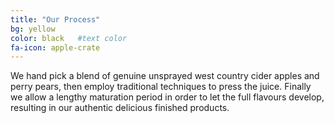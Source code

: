 ```yaml
---
title: "Our Process"
bg: yellow
color: black   #text color
fa-icon: apple-crate
---
```


We hand pick a blend of genuine unsprayed west country cider apples and perry pears, then employ traditional techniques to press the juice.
Finally we allow a lengthy maturation period in order to let the full flavours develop, resulting in our authentic delicious finished products.
